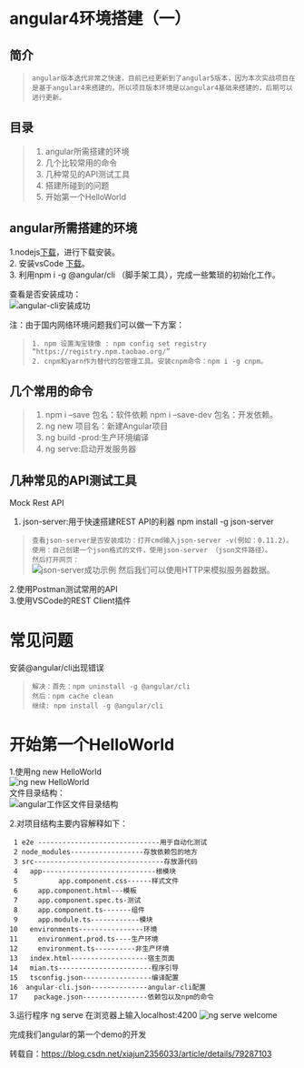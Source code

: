 # angular4环境搭建（一）

## 简介

>`angular版本迭代非常之快速，目前已经更新到了angular5版本，因为本次实战项目在是基于angular4来搭建的，所以项目版本环境是以angular4基础来搭建的，后期可以进行更新。`

## 目录
>1. angular所需搭建的环境
>2. 几个比较常用的命令
>3. 几种常见的API测试工具
>4. 搭建所碰到的问题
>5. 开始第一个HelloWorld

## angular所需搭建的环境
1.nodejs[下载](https://nodejs.org/en/)，进行下载安装。  
2. 安装vsCode [下载](https://code.visualstudio.com/)。  
3. 利用npm i -g @angular/cli （脚手架工具），完成一些繁琐的初始化工作。  

查看是否安装成功：   
![](https://github.com/attrans/job-learning/blob/master/angular/images/angular-cli%E5%AE%89%E8%A3%85%E6%88%90%E5%8A%9F.png "angular-cli安装成功")

注：由于国内网络环境问题我们可以做一下方案：

>`1. npm 设置淘宝镜像 : npm config set registry “https://registry.npm.taobao.org/”`  
>`2. cnpm和yarn作为替代的包管理工具。安装cnpm命令：npm i -g cnpm。`  

## 几个常用的命令
>1. npm i –save 包名：软件依赖 npm i –save-dev 包名：开发依赖。
>2. ng new 项目名：新建Angular项目
>3. ng build -prod:生产环境编译
>4. ng serve:启动开发服务器

## 几种常见的API测试工具
Mock Rest API   
1. json-server:用于快速搭建REST API的利器 npm install -g json-server

>`查看json-server是否安装成功：打开cmd输入json-server -v(例如：0.11.2)。`   
>`使用：自己创建一个json格式的文件，使用json-server （json文件路径）。 `  
>`然后打开网页： `  
>![](https://github.com/attrans/job-learning/blob/master/angular/images/json-server%E6%88%90%E5%8A%9F%E7%A4%BA%E4%BE%8B.png "json-server成功示例")
>然后我们可以使用HTTP来模拟服务器数据。

2.使用Postman测试常用的API   
3.使用VSCode的REST Client插件

# 常见问题
安装@angular/cli出现错误

>`解决：首先：npm uninstall -g @angular/cli `  
>`然后：npm cache clean `  
>`继续: npm install -g @angular/cli`  

# 开始第一个HelloWorld
1.使用ng new HelloWorld   
 ![](https://github.com/attrans/job-learning/blob/master/angular/images/ng%20new%20HelloWorld.png "ng new HelloWorld")  
文件目录结构：  
 ![](https://github.com/attrans/job-learning/blob/master/angular/images/angular%E5%B7%A5%E4%BD%9C%E5%8C%BA%E6%96%87%E4%BB%B6%E7%9B%AE%E5%BD%95%E7%BB%93%E6%9E%84.png "angular工作区文件目录结构")  

2.对项目结构主要内容解释如下：

` 1 e2e ------------------------------用于自动化测试`  
` 2 node_modules------------------存放依赖包的地方`  
` 3 src--------------------------------存放源代码`  
` 4   app----------------------------根模块`  
` 5          app.component.css------样式文件`  
` 6　　　app.component.html---模板`  
` 7　　　app.component.spec.ts-测试`  
` 8　　　app.component.ts-------组件`  
` 9　　　app.module.ts------------模块`  
`10   environments----------------环境`  
`11　　　environment.prod.ts----生产环境`  
`12　　　environment.ts----------非生产环境`  
`13   index.html-------------------宿主页面`  
`14   mian.ts-----------------------程序引导`  
`15   tsconfig.json-----------------编译配置`  
`16  angular-cli.json--------------angular-cli配置`  
`17    package.json----------------依赖包以及npm的命令`  

3.运行程序 ng serve 在浏览器上输入localhost:4200 
 ![](https://github.com/attrans/job-learning/blob/master/angular/images/ng%20serve%20welcome.png "ng serve welcome")

完成我们angular的第一个demo的开发  

转载自：https://blog.csdn.net/xiajun2356033/article/details/79287103 
